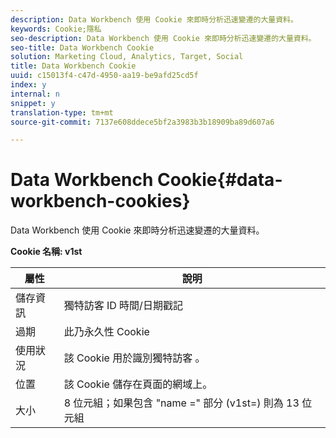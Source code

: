 ```yaml
---
description: Data Workbench 使用 Cookie 來即時分析迅速變遷的大量資料。
keywords: Cookie;隱私
seo-description: Data Workbench 使用 Cookie 來即時分析迅速變遷的大量資料。
seo-title: Data Workbench Cookie
solution: Marketing Cloud, Analytics, Target, Social
title: Data Workbench Cookie
uuid: c15013f4-c47d-4950-aa19-be9afd25cd5f
index: y
internal: n
snippet: y
translation-type: tm+mt
source-git-commit: 7137e608ddece5bf2a3983b3b18909ba89d607a6

---
```



# Data Workbench Cookie{#data-workbench-cookies}

Data Workbench 使用 Cookie 來即時分析迅速變遷的大量資料。

**Cookie 名稱: v1st**

| 屬性 | 說明 |
|---|---|
| 儲存資訊 | 獨特訪客 ID 時間/日期戳記 |
| 過期 | 此乃永久性 Cookie |
| 使用狀況 | 該 Cookie 用於識別獨特訪客  。 |
| 位置 | 該 Cookie 儲存在頁面的網域上。 |
| 大小 | 8 位元組；如果包含 "name =" 部分 (v1st=) 則為 13 位元組 |

